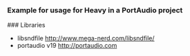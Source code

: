 ### Example for usage for Heavy in a PortAudio project

### Libraries

* libsndfile http://www.mega-nerd.com/libsndfile/
* portaudio v19 http://portaudio.com


